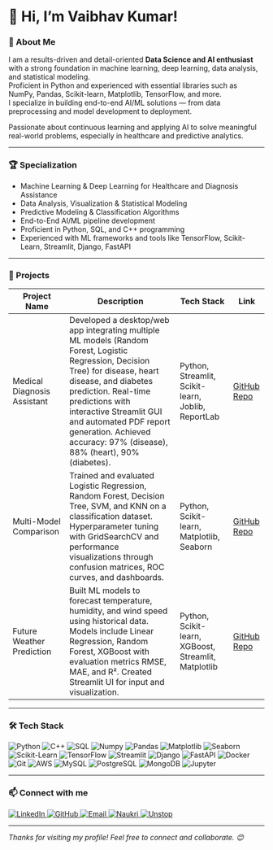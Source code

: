 # 👋 Hi, I’m Vaibhav Kumar!

### 🚀 About Me

I am a results-driven and detail-oriented **Data Science and AI enthusiast** with a strong foundation in machine learning, deep learning, data analysis, and statistical modeling.  
Proficient in Python and experienced with essential libraries such as NumPy, Pandas, Scikit-learn, Matplotlib, TensorFlow, and more.  
I specialize in building end-to-end AI/ML solutions — from data preprocessing and model development to deployment.  

Passionate about continuous learning and applying AI to solve meaningful real-world problems, especially in healthcare and predictive analytics.

---

### 🏆 Specialization

- Machine Learning & Deep Learning for Healthcare and Diagnosis Assistance  
- Data Analysis, Visualization & Statistical Modeling  
- Predictive Modeling & Classification Algorithms  
- End-to-End AI/ML pipeline development  
- Proficient in Python, SQL, and C++ programming  
- Experienced with ML frameworks and tools like TensorFlow, Scikit-Learn, Streamlit, Django, FastAPI  

---

### 📂 Projects

| Project Name                | Description                                                                                                                      | Tech Stack                             | Link                                                      |
|----------------------------|----------------------------------------------------------------------------------------------------------------------------------|--------------------------------------|-----------------------------------------------------------|
| Medical Diagnosis Assistant | Developed a desktop/web app integrating multiple ML models (Random Forest, Logistic Regression, Decision Tree) for disease, heart disease, and diabetes prediction. Real-time predictions with interactive Streamlit GUI and automated PDF report generation. Achieved accuracy: 97% (disease), 88% (heart), 90% (diabetes). | Python, Streamlit, Scikit-learn, Joblib, ReportLab | [GitHub Repo](https://github.com/V41BH4VR4JPUT/Medical-Diagnosis-Assistant) |
| Multi-Model Comparison       | Trained and evaluated Logistic Regression, Random Forest, Decision Tree, SVM, and KNN on a classification dataset. Hyperparameter tuning with GridSearchCV and performance visualizations through confusion matrices, ROC curves, and dashboards. | Python, Scikit-learn, Matplotlib, Seaborn | [GitHub Repo](https://github.com/V41BH4VR4JPUT/Multi-Model-Comparison)           |
| Future Weather Prediction    | Built ML models to forecast temperature, humidity, and wind speed using historical data. Models include Linear Regression, Random Forest, XGBoost with evaluation metrics RMSE, MAE, and R². Created Streamlit UI for input and visualization. | Python, Scikit-learn, XGBoost, Streamlit, Matplotlib | [GitHub Repo](https://github.com/V41BH4VR4JPUT/Future-Weather-Prediction)         |

---

### 🛠️ Tech Stack

<p align="left">
  <img alt="Python" src="https://img.shields.io/badge/-Python-3776AB?style=for-the-badge&logo=python&logoColor=white" />
  <img alt="C++" src="https://img.shields.io/badge/-C++-00599C?style=for-the-badge&logo=c%2B%2B&logoColor=white" />
  <img alt="SQL" src="https://img.shields.io/badge/-SQL-4479A1?style=for-the-badge&logo=postgresql&logoColor=white" />
  <img alt="Numpy" src="https://img.shields.io/badge/-Numpy-013243?style=for-the-badge&logo=python&logoColor=white" />
  <img alt="Pandas" src="https://img.shields.io/badge/-Pandas-150458?style=for-the-badge&logo=pandas&logoColor=white" />
  <img alt="Matplotlib" src="https://img.shields.io/badge/-Matplotlib-11557C?style=for-the-badge&logo=matplotlib&logoColor=white" />
  <img alt="Seaborn" src="https://img.shields.io/badge/-Seaborn-1A2F55?style=for-the-badge&logo=seaborn&logoColor=white" />
  <img alt="Scikit-Learn" src="https://img.shields.io/badge/-Scikit--Learn-F7931E?style=for-the-badge&logo=scikitlearn&logoColor=white" />
  <img alt="TensorFlow" src="https://img.shields.io/badge/-TensorFlow-FF6F00?style=for-the-badge&logo=tensorflow&logoColor=white" />
  <img alt="Streamlit" src="https://img.shields.io/badge/-Streamlit-FF4B4B?style=for-the-badge&logo=streamlit&logoColor=white" />
  <img alt="Django" src="https://img.shields.io/badge/-Django-092E20?style=for-the-badge&logo=django&logoColor=white" />
  <img alt="FastAPI" src="https://img.shields.io/badge/-FastAPI-009688?style=for-the-badge&logo=fastapi&logoColor=white" />
  <img alt="Docker" src="https://img.shields.io/badge/-Docker-2496ED?style=for-the-badge&logo=docker&logoColor=white" />
  <img alt="Git" src="https://img.shields.io/badge/-Git-F05032?style=for-the-badge&logo=git&logoColor=white" />
  <img alt="AWS" src="https://img.shields.io/badge/-AWS-232F3E?style=for-the-badge&logo=amazonaws&logoColor=white" />
  <img alt="MySQL" src="https://img.shields.io/badge/-MySQL-4479A1?style=for-the-badge&logo=mysql&logoColor=white" />
  <img alt="PostgreSQL" src="https://img.shields.io/badge/-PostgreSQL-336791?style=for-the-badge&logo=postgresql&logoColor=white" />
  <img alt="MongoDB" src="https://img.shields.io/badge/-MongoDB-47A248?style=for-the-badge&logo=mongodb&logoColor=white" />
  <img alt="Jupyter" src="https://img.shields.io/badge/-Jupyter-F37626?style=for-the-badge&logo=jupyter&logoColor=white" />
</p>

---

### 📫 Connect with me

<p align="left">
  <a href="https://linkedin.com/in/V41BH4VR4JPUT" target="_blank">
    <img alt="LinkedIn" src="https://img.shields.io/badge/LinkedIn-0077B5?style=for-the-badge&logo=linkedin&logoColor=white" />
  </a>
  <a href="https://github.com/V41BH4VR4JPUT" target="_blank">
    <img alt="GitHub" src="https://img.shields.io/badge/GitHub-181717?style=for-the-badge&logo=github&logoColor=white" />
  </a>
  <a href="mailto:2812vaibhav@gmail.com" target="_blank">
    <img alt="Email" src="https://img.shields.io/badge/Email-D14836?style=for-the-badge&logo=gmail&logoColor=white" />
  </a>
  <a href="[https://www.naukri.com/mprofile/link-to-your-profile](https://www.naukri.com/mnjuser/profile?id=&altresid)" target="_blank">
    <img alt="Naukri" src="https://img.shields.io/badge/Naukri-2EC866?style=for-the-badge&logo=naukri&logoColor=white" />
  </a>
  <a href="[https://unstop.com/profile/link-to-your-profile](https://unstop.com/u/V41bh4V28)" target="_blank">
    <img alt="Unstop" src="https://img.shields.io/badge/Unstop-FF6600?style=for-the-badge&logo=unstop&logoColor=white" />
  </a>
</p>

---

*Thanks for visiting my profile! Feel free to connect and collaborate. 😊*
